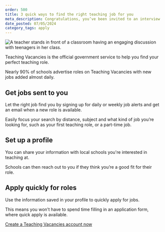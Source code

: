```yaml
---
order: 500
title: 3 quick ways to find the right teaching job for you
meta_description: Congratulations, you’ve been invited to an interview for a teaching job! What’s next? We’ve spoken to experienced teachers to get their top tips for success including how to prepare answers to interview questions.
date_posted: 07/05/2024
category_tags: apply
---
```

![A teacher stands in front of a classroom having an engaging discussion with teenagers in her class.](/content-assets/jobseeker-guides/how-to-approach-a-teaching-job-interview-2-800x300.jpg)

Teaching Vacancies is the official government service to help you find your perfect teaching role. 

Nearly 90% of schools advertise roles on Teaching Vacancies with new jobs added almost daily. 

## Get jobs sent to you 

Let the right job find you by signing up for daily or weekly job alerts and get an email when a new role is available. 

Easily focus your search by distance, subject and what kind of job you’re looking for, such as your first teaching role, or a part-time job. 

## Set up a profile 

You can share your information with local schools you're interested in teaching at.  

Schools can then reach out to you if they think you’re a good fit for their role. 

## Apply quickly for roles 

Use the information saved in your profile to quickly apply for jobs. 

This means you won’t have to spend time filling in an application form, where quick apply is available. 

<a href="https://teaching-vacancies.service.gov.uk/jobseekers/sign_up" class="govuk-button">Create a Teaching Vacancies account now</a>
